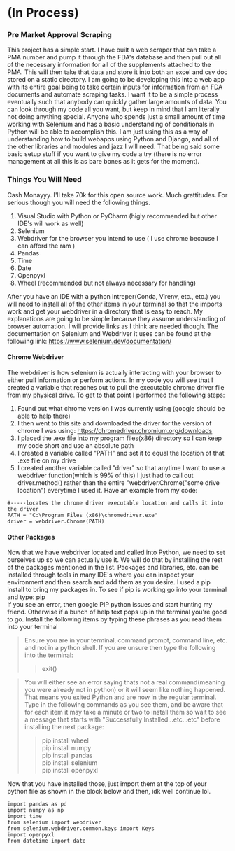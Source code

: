 # (In Process)

### Pre Market Approval Scraping 

This project has a simple start. I have built a web scraper that can take a PMA number and pump it through the FDA's
database and then pull out all of the necessary information for all of the supplements attached to the PMA. This
will then take that data and store it into both an excel and csv doc stored on a static directory. I am going to be
developing this into a web app with its entire goal being to take certain inputs for information from an FDA documents
and automate scraping tasks. I want it to be a simple process eventually such that anybody can quickly gather large
amounts of data. You can look through my code all you want, but keep in mind that I am literally not doing anything 
special. Anyone who spends just a small amount of time working with Selenium and has a basic understanding of conditionals
in Python will be able to accomplish this. I am just using this as a way of understanding how to build webapps using 
Python and Django, and all of the other libraries and modules and jazz I will need. That being said some basic setup
stuff if you want to give my code a try (there is no error management at all this is as bare bones as it gets for the
moment).

### Things You Will Need

Cash Monayyy. I'll take 70k for this open source work. Much grattitudes.
For serious though you will need the following things.
1. Visual Studio with Python or PyCharm (higly recommended but other IDE's will work as well)
2. Selenium
3. Webdriver for the browser you intend to use ( I use chrome because I can afford the ram )
4. Pandas
5. Time
6. Date
7. Openpyxl
8. Wheel (recommended but not always necessary for handling)

After you have an IDE with a python intreper(Conda, Virenv, etc., etc.) you will need to install all of the other items
in your terminal so that the imports work and get your webdriver in a directory that is easy to reach. My explanations are
going to be simple because they assume understanding of browser automation. I will provide links as I think are needed though.
The documentation on Selenium and Webdriver it uses can be found at the following link: <https://www.selenium.dev/documentation/>  

#### Chrome Webdriver
The webdriver is how selenium is actually interacting with your browser to either pull information or perform actions. In my code you will see
that I created a variable that reaches out to pull the executable chrome driver file from my physical drive. To get to that point I performed the following steps:  
1. Found out what chrome version I was currently using (google should be able to help there)
2. I then went to this site and downloaded the driver for the version of chrome I was using: <https://chromedriver.chromium.org/downloads>
3. I placed the .exe file into my program files(x86) directory so I can keep my code short and use an absolute path
4. I created a variable called "PATH" and set it to equal the location of that .exe file on my drive
5. I created another variable called "driver" so that anytime I want to use a webdriver function(which is 99% of this) I just had to call out driver.method() rather
than the entire "webdriver.Chrome("some drive location") everytime I used it. Have an example from my code:  
```
#-----locates the chrome driver executable location and calls it into the driver
PATH = "C:\Program Files (x86)\chromedriver.exe"
driver = webdriver.Chrome(PATH)
```
#### Other Packages
Now that we have webdriver located and called into Python, we need to set ourselves up so we can actually use it. We will do that by installing the rest of the
packages mentioned in the list. Packages and libraries, etc. can be installed through tools in many IDE's where you can inspect your environment and then search and
add them as you desire. I used a pip install to bring my packages in. To see if pip is working go into your terminal and type: pip  
If you see an error, then google PIP python issues and start hunting my friend. Otherwise if a bunch of help text pops up in the terminal you're good to go.
Install the following items by typing these phrases as you read them into your terminal  
> Ensure you are in your terminal, command prompt, command line, etc. and not in a python shell. If you are unsure then type the following into the terminal:
> > exit()  

> You will either see an error saying thats not a real command(meaning you were already not in python) or it will seem like nothing happened. That means you exited 
> Python and are now in the regular terminal. Type in the following commands as you see them, and be aware that for each item it may take a minute or two to install 
> them so wait to see a message that starts with "Successfully Installed...etc...etc" before installing the next package:
> > pip install wheel <br>
> > pip install numpy <br>
> > pip install pandas <br>
> > pip install selenium <br>
> > pip install openpyxl <br>

Now that you have installed those, just import them at the top of your python file as shown in the block below and then, idk well continue lol. 
```
import pandas as pd
import numpy as np
import time
from selenium import webdriver
from selenium.webdriver.common.keys import Keys
import openpyxl
from datetime import date
```

  

